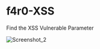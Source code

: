 # f4r0-XSS
Find the XSS Vulnerable  Parameter

![Screenshot_2](https://github.com/0xF4HAD/f4r0-XSS/assets/147190499/e11f2a03-f2b7-4f67-bf0d-0b2cd1c0f551)

